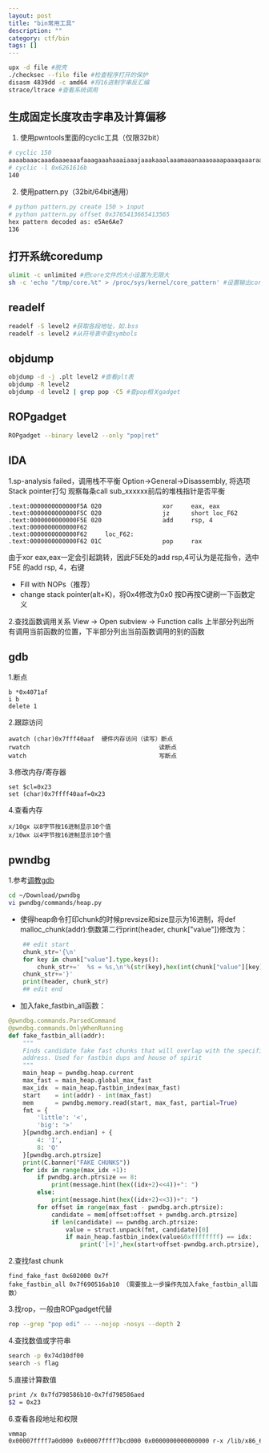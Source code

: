 ```yaml
---
layout: post
title: "bin常用工具"
description: ""
category: ctf/bin
tags: []
---
```

```sh
upx -d file #脱壳
./checksec --file file #检查程序打开的保护
disasm 4839dd -c amd64 #将16进制字串反汇编
strace/ltrace #查看系统调用
```
## 生成固定长度攻击字串及计算偏移 ##
1. 使用pwntools里面的cyclic工具（仅限32bit）
```sh
# cyclic 150
aaaabaaacaaadaaaeaaafaaagaaahaaaiaaajaaakaaalaaamaaanaaaoaaapaaaqaaaraaasaaataaauaaavaaawaaaxaaayaaazaabbaabcaabdaabeaabfaabgaabhaabiaabjaabkaablaabma
# cyclic -l 0x6261616b
140
```
2. 使用pattern.py（32bit/64bit通用）
```sh
# python pattern.py create 150 > input
# python pattern.py offset 0x3765413665413565
hex pattern decoded as: e5Ae6Ae7
136
```

## 打开系统coredump
```sh
ulimit -c unlimited #把core文件的大小设置为无限大
sh -c 'echo "/tmp/core.%t" > /proc/sys/kernel/core_pattern' #设置输出core文件名格式
```

## readelf
```sh
readelf -S level2 #获取各段地址，如.bss
readelf -s level2 #从符号表中查symbols
```

## objdump
```sh
objdump -d -j .plt level2 #查看plt表
objdump -R level2
objdump -d level2 | grep pop -C5 #查pop相关gadget
```

## ROPgadget
```sh
ROPgadget --binary level2 --only "pop|ret"
```

## IDA
1.sp-analysis failed，调用栈不平衡
Option->General->Disassembly, 将选项Stack pointer打勾
观察每条call sub_xxxxxx前后的堆栈指针是否平衡
```assembly
.text:0000000000000F5A 020                 xor     eax, eax
.text:0000000000000F5C 020                 jz      short loc_F62
.text:0000000000000F5E 020                 add     rsp, 4
.text:0000000000000F62
.text:0000000000000F62     loc_F62:  
.text:0000000000000F62 01C                 pop     rax
```
由于xor eax,eax一定会引起跳转，因此F5E处的add rsp,4可认为是花指令，选中F5E 的add rsp, 4，右键
- Fill with NOPs（推荐）
- change stack pointer(alt+K)，将0x4修改为0x0
按D再按C键刷一下函数定义

2.查找函数调用关系
View -> Open subview -> Function calls
上半部分列出所有调用当前函数的位置，下半部分列出当前函数调用的别的函数

## gdb
1.断点
```
b *0x4071af
i b
delete 1
```
2.跟踪访问
```
awatch (char)0x7fff40aaf  硬件内存访问（读写）断点
rwatch                                    读断点
watch                                     写断点
```
3.修改内存/寄存器
```
set $cl=0x23
set (char)0x7ffff40aaf=0x23
```
4.查看内存
```
x/10gx 以8字节按16进制显示10个值
x/10wx 以4字节按16进制显示10个值
```

## pwndbg
1.参考[调教gdb](http://veritas501.space/2018/03/27/%E8%B0%83%E6%95%99pwndbg/)
```sh
cd ~/Download/pwndbg
vi pwndbg/commands/heap.py  
```
- 使得heap命令打印chunk的时候prevsize和size显示为16进制，将def malloc_chunk(addr):倒数第二行print(header, chunk["value"])修改为：
```python
    ## edit start
    chunk_str='{\n'
    for key in chunk["value"].type.keys():
        chunk_str+='  %s = %s,\n'%(str(key),hex(int(chunk["value"][key])))
    chunk_str+='}'
    print(header, chunk_str)
    ## edit end
```
- 加入fake_fastbin_all函数：
```python
@pwndbg.commands.ParsedCommand
@pwndbg.commands.OnlyWhenRunning
def fake_fastbin_all(addr):
    """
    Finds candidate fake fast chunks that will overlap with the specified
    address. Used for fastbin dups and house of spirit
    """
    main_heap = pwndbg.heap.current
    max_fast = main_heap.global_max_fast
    max_idx  = main_heap.fastbin_index(max_fast)
    start    = int(addr) - int(max_fast)
    mem      = pwndbg.memory.read(start, max_fast, partial=True)
    fmt = {
        'little': '<',
        'big': '>'
    }[pwndbg.arch.endian] + {
        4: 'I',
        8: 'Q'
    }[pwndbg.arch.ptrsize]
    print(C.banner("FAKE CHUNKS"))
    for idx in range(max_idx +1):
        if pwndbg.arch.ptrsize == 8:
            print(message.hint(hex((idx+2)<<4))+": ")
        else:
            print(message.hint(hex((idx+2)<<3))+": ")
        for offset in range(max_fast - pwndbg.arch.ptrsize):
            candidate = mem[offset:offset + pwndbg.arch.ptrsize]
            if len(candidate) == pwndbg.arch.ptrsize:
                value = struct.unpack(fmt, candidate)[0]
                if main_heap.fastbin_index(value&0xffffffff) == idx:
                    print('[+]',hex(start+offset-pwndbg.arch.ptrsize),', padding len:',hex(int(addr)-start-offset-pwndbg.arch.ptrsize))
```
2.查找fast chunk
```
find_fake_fast 0x602000 0x7f
fake_fastbin_all 0x7f690516ab10 （需要按上一步操作先加入fake_fastbin_all函数）
```
3.找rop，一般由ROPgadget代替
```sh
rop --grep "pop edi" -- --nojop -nosys --depth 2
```
4.查找数值或字符串
```sh
search -p 0x74d10df00
search -s flag
```
5.直接计算数值
```sh
print /x 0x7fd798586b10-0x7fd798586aed
$2 = 0x23
```
6.查看各段地址和权限
```sh
vmmap
0x00007ffff7a0d000 0x00007ffff7bcd000 0x0000000000000000 r-x /lib/x86_64-linux-gnu/libc-2.23.so
```
